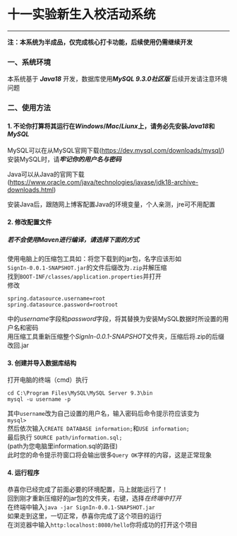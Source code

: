 # 十一实验新生入校活动系统

***

**注：本系统为半成品，仅完成核心打卡功能，后续使用仍需继续开发**

### 一、系统环境

本系统基于 ***Java18*** 开发，数据库使用***MySQL 9.3.0社区版*** 后续开发请注意环境问题

### 二、使用方法

#### 1. 不论你打算将其运行在*Windows*/*Mac*/*Liunx*上，请务必先安装***Java18***和***MySQL***

MySQL可以在从MySQL官网下载(https://dev.mysql.com/downloads/mysql/)  
安装MySQL时，请***牢记你的用户名与密码***

Java可以从Java的官网下载(https://www.oracle.com/java/technologies/javase/jdk18-archive-downloads.html)

安装Java后，跟随网上博客配置Java的环境变量，个人亲测，jre可不用配置


#### 2. 修改配置文件

##### 若不会使用Maven进行编译，请选择下面的方式  
使用电脑上的压缩包工具如：将您下载到的jar包，名字应该形如  
`SignIn-0.0.1-SNAPSHOT.jar`的文件后缀改为`.zip`并解压缩  
找到`BOOT-INF/classes/application.properties`并打开  
修改
``` 
spring.datasource.username=root
spring.datasource.password=rootroot
```
中的*username*字段和*password*字段，将其替换为安装MySQL数据时所设置的用户名和密码  
用压缩工具重新压缩整个*SignIn-0.0.1-SNAPSHOT*文件夹，压缩后将.zip的后缀改回.jar

#### 3. 创建并导入数据库结构
打开电脑的终端（cmd）执行  
```
cd C:\Program Files\MySQL\MySQL Server 9.3\bin
mysql -u username -p
```
其中`username`改为自己设置的用户名，输入密码后命令提示符应该变为  
`mysql>`  
然后依次输入`CREATE DATABASE information;`和`USE information;`  
最后执行 `SOURCE path/information.sql;`  
(path为您电脑里information.sql的路径)  
此时您的命令提示符窗口将会输出很多`Query OK`字样的内容，这是正常现象

#### 4. 运行程序
恭喜你已经完成了前面必要的环境配置，马上就能运行了！  
回到刚才重新压缩好的jar包的文件夹，右键，选择*在终端中打开*  
在终端中输入`java -jar SignIn-0.0.1-SNAPSHOT.jar`  
如果走到这里，一切正常，恭喜你完成了这个项目的运行  
在浏览器中输入`http:localhost:8080/hello`你将成功的打开这个项目
